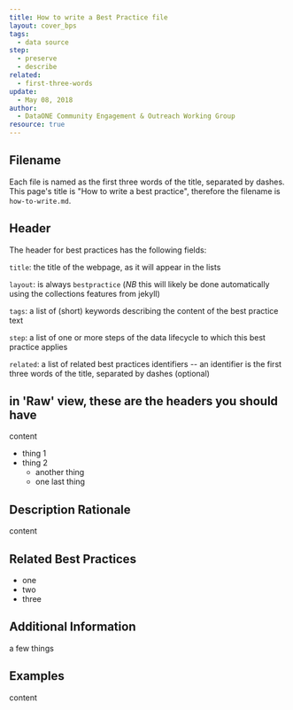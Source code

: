 ```yaml
---
title: How to write a Best Practice file
layout: cover_bps
tags:
  - data source
step:
  - preserve
  - describe
related:
  - first-three-words
update:
  - May 08, 2018
author:
  - DataONE Community Engagement & Outreach Working Group
resource: true
---
```


## Filename

Each file is named as the first three words of the title, separated by dashes.
This page's title is "How to write a best practice", therefore the filename is
`how-to-write.md`.

## Header

The header for best practices has the following fields:

`title`: the title of the webpage, as it will appear in the lists

`layout`: is always `bestpractice` (*NB* this will likely be done automatically using the collections features from jekyll)

`tags`: a list of (short) keywords describing the content of the best practice text

`step`: a list of one or more steps of the data lifecycle to which this best practice applies

`related`: a list of related best practices identifiers -- an identifier is the first three words of the title, separated by dashes (optional)

## in 'Raw' view, these are the headers you should have



content
- thing 1
- thing 2
  - another thing
  - one last thing

## Description Rationale

content

## Related Best Practices

- one
- two
- three

## Additional Information

a few things

## Examples

content
